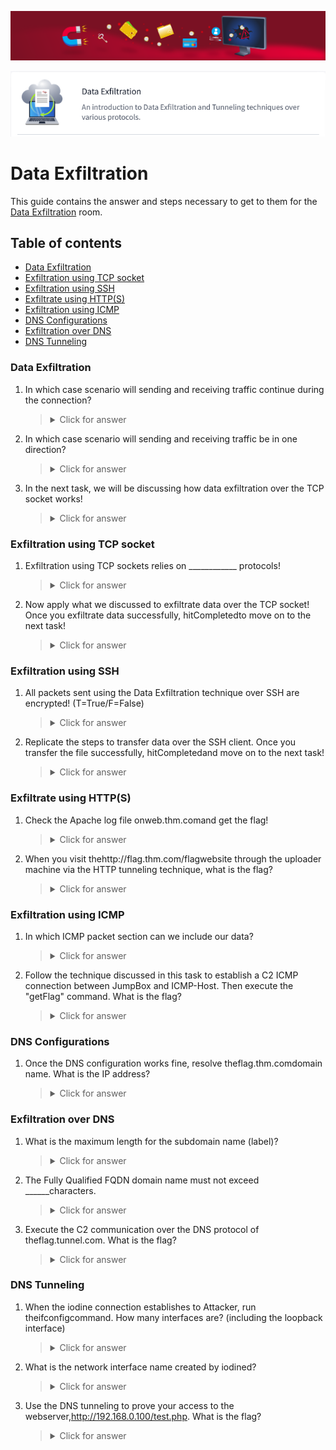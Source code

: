 ![Data Exfiltration Banner](https://github.com/Kevinovitz/TryHackMe_Writeups/raw/main/dataxexfilt/Data_Exfiltration_Banner.png)

<p align="center">
   <img src="https://github.com/Kevinovitz/TryHackMe_Writeups/raw/main/dataxexfilt/Data_Exfiltration_Cover.png" alt="Data Exfiltration Logo">
</p>

# Data Exfiltration

This guide contains the answer and steps necessary to get to them for the [Data Exfiltration](https://tryhackme.com/r/room/dataxexfilt) room.

## Table of contents

- [Data Exfiltration](#data-exfiltration)
- [Exfiltration using TCP socket](#exfiltration-using-tcp-socket)
- [Exfiltration using SSH](#exfiltration-using-ssh)
- [Exfiltrate using HTTP(S)](#exfiltrate-using-http(s))
- [Exfiltration using ICMP](#exfiltration-using-icmp)
- [DNS Configurations](#dns-configurations)
- [Exfiltration over DNS](#exfiltration-over-dns)
- [DNS Tunneling](#dns-tunneling)

### Data Exfiltration

1. In which case scenario will sending and receiving traffic continue during the connection?



   ><details><summary>Click for answer</summary></details>

2. In which case scenario will sending and receiving traffic be in one direction?



   ><details><summary>Click for answer</summary></details>

3. In the next task, we will be discussing how data exfiltration over the TCP socket works!



   ><details><summary>Click for answer</summary></details>

### Exfiltration using TCP socket

1. Exfiltration using TCP sockets relies on ____________ protocols!



   ><details><summary>Click for answer</summary></details>

2. Now apply what we discussed to exfiltrate data over the TCP socket! Once you exfiltrate data successfully, hitCompletedto move on to the next task!



   ><details><summary>Click for answer</summary></details>

### Exfiltration using SSH

1. All packets sent using the Data Exfiltration technique over SSH are encrypted! (T=True/F=False)



   ><details><summary>Click for answer</summary></details>

2. Replicate the steps to transfer data over the SSH client. Once you transfer the file successfully, hitCompletedand move on to the next task!



   ><details><summary>Click for answer</summary></details>

### Exfiltrate using HTTP(S)

1. Check the Apache log file onweb.thm.comand get the flag!



   ><details><summary>Click for answer</summary></details>

2. When you visit thehttp://flag.thm.com/flagwebsite through the uploader machine via the HTTP tunneling technique, what is the flag?



   ><details><summary>Click for answer</summary></details>

### Exfiltration using ICMP

1. In which ICMP packet section can we include our data?



   ><details><summary>Click for answer</summary></details>

2. Follow the technique discussed in this task to establish a C2 ICMP connection between JumpBox and ICMP-Host. Then execute the "getFlag" command. What is the flag?



   ><details><summary>Click for answer</summary></details>

### DNS Configurations

1. Once the DNS configuration works fine, resolve theflag.thm.comdomain name. What is the IP address?



   ><details><summary>Click for answer</summary></details>

### Exfiltration over DNS

1. What is the maximum length for the subdomain name (label)?



   ><details><summary>Click for answer</summary></details>

2. The Fully Qualified FQDN domain name must not exceed ______characters.



   ><details><summary>Click for answer</summary></details>

3. Execute the C2 communication over the DNS protocol of theflag.tunnel.com. What is the flag?



   ><details><summary>Click for answer</summary></details>

### DNS Tunneling

1. When the iodine connection establishes to Attacker, run theifconfigcommand. How many interfaces are? (including the loopback interface)



   ><details><summary>Click for answer</summary></details>

2. What is the network interface name created by iodined?



   ><details><summary>Click for answer</summary></details>

3. Use the DNS tunneling to prove your access to the webserver,http://192.168.0.100/test.php. What is the flag?



   ><details><summary>Click for answer</summary></details>

